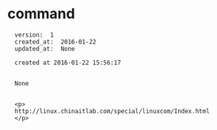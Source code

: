 
  # command

      version:  1
      created_at:  2016-01-22
      updated_at:  None

      created at 2016-01-22 15:56:17 


      None


      <p>
      http://linux.chinaitlab.com/special/linuxcom/Index.html
      </p>

  